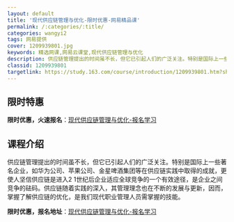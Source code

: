 ```yaml
---
layout: default
title: '现代供应链管理与优化-限时优惠-网易精品课'
permalink: /:categories/:title/
categories: wangyi2
tags: 网易提供
cover: 1209939801.jpg
keywords: 精选网课,网易云课堂,现代供应链管理与优化
description: 供应链管理提出的时间虽不长，但它已引起人们的广泛关注。特别是国际上一些著名企业，如华为公司、苹果公司、金星啤酒集团等在供
classid: 1209939801
targetlink: https://study.163.com/course/introduction/1209939801.htm?share=1&shareId=1025206652&utm_campaign=share&utm_medium=iphoneShare&utm_source=&utm_u=1025206652
---
```


## 限时特惠

**限时优惠，火速报名**：[现代供应链管理与优化-报名学习](https://study.163.com/course/introduction/1209939801.htm?share=1&shareId=1025206652&utm_campaign=share&utm_medium=iphoneShare&utm_source=&utm_u=1025206652)

## 课程介绍

供应链管理提出的时间虽不长，但它已引起人们的广泛关注。特别是国际上一些著名企业，如华为公司、苹果公司、金星啤酒集团等在供应链实践中取得的成就，更使人坚信供应链是进入2 1世纪后企业适应全球竞争的一个有效途径，是企业之间竞争的砝码。供应链随着实践的深入，其管理理念也在不断的发展与更新，因而，掌握了解供应链的优化，是我们现代职业管理人员需掌握的技能。

**限时优惠，报名地址**：[现代供应链管理与优化-报名学习](https://study.163.com/course/introduction/1209939801.htm?share=1&shareId=1025206652&utm_campaign=share&utm_medium=iphoneShare&utm_source=&utm_u=1025206652)

